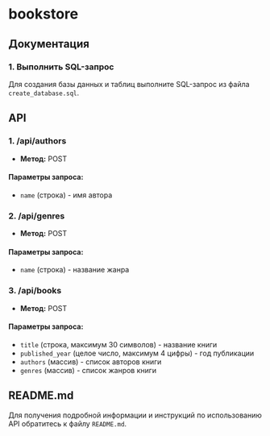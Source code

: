 # bookstore

## Документация

### 1. Выполнить SQL-запрос

Для создания базы данных и таблиц выполните SQL-запрос из файла `create_database.sql`.

## API

### 1. /api/authors

- **Метод:** POST

#### Параметры запроса:

- `name` (строка) - имя автора

### 2. /api/genres

- **Метод:** POST

#### Параметры запроса:

- `name` (строка) - название жанра

### 3. /api/books

- **Метод:** POST

#### Параметры запроса:

- `title` (строка, максимум 30 символов) - название книги
- `published_year` (целое число, максимум 4 цифры) - год публикации
- `authors` (массив) - список авторов книги
- `genres` (массив) - список жанров книги

## README.md

Для получения подробной информации и инструкций по использованию API обратитесь к файлу `README.md`.
